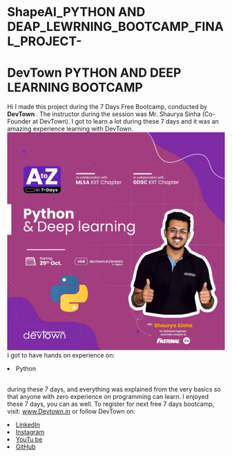# ShapeAI_PYTHON AND DEAP_LEWRNING_BOOTCAMP_FINAL_PROJECT-





# DevTown PYTHON AND DEEP LEARNING BOOTCAMP
Hi I made this project during the 7 Days Free Bootcamp, conducted by <b> DevTown
</b>.
The instructor during the session was Mr. Shaurya Sinha (Co-Founder at DevTown). I got to
learn a lot during these 7 days and it was an amazing experience learning with DevTown.
<br>
<img src="https://github.com/MohdRazzak2424/ShapeAI_PYTHON_FOR_BEGINNER_BOOTCAMP_FINAL_PROJECT-/blob/9d1901d5ff8759f145731303c3ad8dc5d6d24e0a/IMG-20221028-WA0003.jpg "> </a>
<br>I got to have hands on experience on:
<li>Python

<br>during these 7 days, and everything was explained from the very basics so that
anyone with zero experience on programming can learn.
I enjoyed these 7 days, you can as well. To register for next free 7 days bootcamp, visit:
<a href="https://www.Devtown.in"> www.Devtown.in</a>
or follow DevTown on:
<li><a href=
"https://www.linkedin.com/company/devtown-in/">LinkedIn</a>
<li><a href=
"https://www.instagram.com/devtown.in/">Instagram</a>
<li><a
href=
"https://www.youtube.com/c/DevTownIndia">YouTu
be</a>
<li><a href=
"https://github.com/shapeai">GitHub</a>
